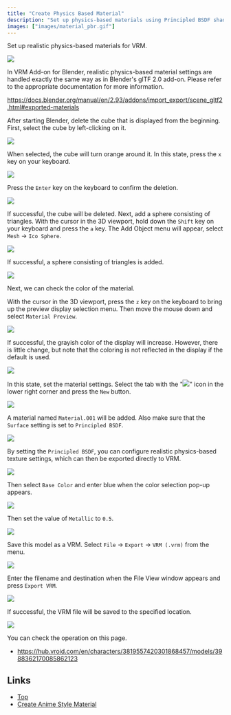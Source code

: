 ```yaml
---
title: "Create Physics Based Material"
description: "Set up physics-based materials using Principled BSDF shaders."
images: ["images/material_pbr.gif"]
---
```


Set up realistic physics-based materials for VRM.

![](/assets/images/material_pbr.gif)

In VRM Add-on for Blender, realistic physics-based material settings are handled
exactly the same way as in Blender's glTF 2.0 add-on. Please refer to the
appropriate documentation for more information.

https://docs.blender.org/manual/en/2.93/addons/import_export/scene_gltf2.html#exported-materials

After starting Blender, delete the cube that is displayed from the beginning.
First, select the cube by left-clicking on it.

![](1.png)

When selected, the cube will turn orange around it. In this state, press the `x`
key on your keyboard.

![](2.png)

Press the `Enter` key on the keyboard to confirm the deletion.

![](3.png)

If successful, the cube will be deleted. Next, add a sphere consisting of
triangles. With the cursor in the 3D viewport, hold down the `Shift` key on your
keyboard and press the `a` key. The Add Object menu will appear, select `Mesh` →
`Ico Sphere`.

![](4.png)

If successful, a sphere consisting of triangles is added.

![](5.png)

Next, we can check the color of the material.

With the cursor in the 3D viewport, press the `z` key on the keyboard to bring
up the preview display selection menu. Then move the mouse down and select
`Material Preview`.

![](6.png)

If successful, the grayish color of the display will increase. However, there is
little change, but note that the coloring is not reflected in the display if the
default is used.

![](7.png)

In this state, set the material settings. Select the tab with the
"![](/assets/images/material_property_tab_icon.png)" icon in the lower right
corner and press the `New` button.

![](8.png)

A material named `Material.001` will be added. Also make sure that the `Surface`
setting is set to `Principled BSDF`.

![](9.png)

By setting the `Principled BSDF`, you can configure realistic physics-based
texture settings, which can then be exported directly to VRM.

![](10.png)

Then select `Base Color` and enter blue when the color selection pop-up appears.

![](11.png)

Then set the value of `Metallic` to `0.5`.

![](12.png)

Save this model as a VRM. Select `File` → `Export` → `VRM (.vrm)` from the menu.

![](13.png)

Enter the filename and destination when the File View window appears and press
`Export VRM`.

![](14.png)

If successful, the VRM file will be saved to the specified location.

![](/assets/images/material_pbr.gif)

You can check the operation on this page.

- https://hub.vroid.com/en/characters/3819557420301868457/models/3988362170085862123

## Links

- [Top](../)
- [Create Anime Style Material](../material-mtoon/)
